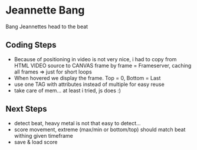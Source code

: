 # Jeannette Bang
Bang Jeannettes head to the beat

## Coding Steps
- Because of positioning in video is not very nice, i had to copy from HTML VIDEO source to CANVAS frame by frame = Frameserver, caching all frames => just for short loops
- When hovered we display the frame. Top = 0, Bottom = Last
- use one TAG with attributes instead of multiple for easy reuse
- take care of mem... at least i tried, js does :)

## Next Steps
- detect beat, heavy metal is not that easy to detect...
- score movement, extreme (max/min or bottom/top) should match beat withing given timeframe
- save & load score
